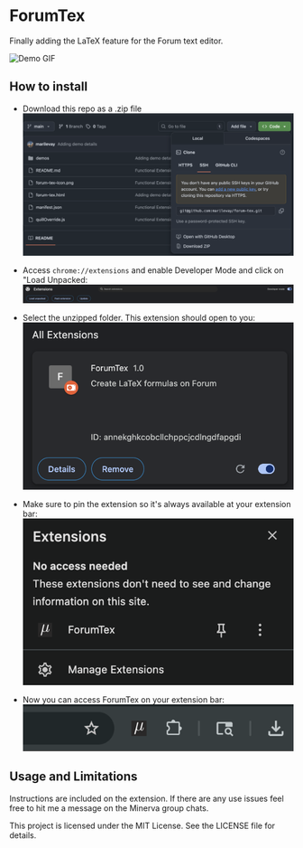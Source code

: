 # ForumTex
Finally adding the LaTeX feature for the Forum text editor. 

![Demo GIF](demos/forum-tex-video-demo.gif)

## How to install 

* Download this repo as a .zip file
![.zip Repo Download Instruction](demos/forum-tex-demo5.png)

* Access `chrome://extensions` and enable Developer Mode and click on "Load Unpacked:
![Extension Manager on Chrome](demos/forum-tex-demo6.png)

* Select the unzipped folder. This extension should open to you:
![Unpacked Extension on Chrome](demos/forum-tex-demo7.png)

* Make sure to pin the extension so it's always available at your extension bar:
![Pinned Extension](demos/forum-tex-demo9.png)

* Now you can access ForumTex on your extension bar:
![Extension bar Chrome](demos/forum-tex-demo8.png)

## Usage and Limitations

Instructions are included on the extension. If there are any use issues feel free to hit me a message on the Minerva group chats. 

This project is licensed under the MIT License. See the LICENSE file for details.